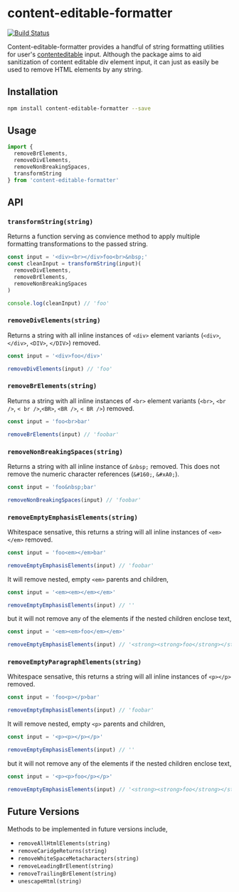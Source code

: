 # content-editable-formatter

[![Build Status](https://travis-ci.org/missedtheboat/content-editable-formatter.svg?branch=master)](https://travis-ci.org/missedtheboat/content-editable-formatter)

Content-editable-formatter provides a handful of string formatting utilities for user's [contenteditable](https://developer.mozilla.org/en-US/docs/Web/HTML/Global_attributes/contenteditable) input. Although the package aims to aid sanitization of content editable div element input, it can just as easily be used to remove HTML elements by any string.

## Installation

```bash
npm install content-editable-formatter --save
```

## Usage

```js
import {
  removeBrElements,
  removeDivElements,
  removeNonBreakingSpaces,
  transformString
} from 'content-editable-formatter'
```

## API

### `transformString(string)`

Returns a function serving as convience method to apply multiple formatting transformations to the passed string.

```js
const input = '<div><br></div>foo<br>&nbsp;'
const cleanInput = transformString(input)(
  removeDivElements,
  removeBrElements,
  removeNonBreakingSpaces
)

console.log(cleanInput) // 'foo'
```

### `removeDivElements(string)`

Returns a string with all inline instances of `<div>` element variants (`<div>`, `</div>`, `<DIV>`, `</DIV>`) removed.

```js
const input = '<div>foo</div>'

removeDivElements(input) // 'foo'
```

### `removeBrElements(string)`

Returns a string with all inline instances of `<br>` element variants (`<br>`, `<br />`, `< br />`,`<BR>`, `<BR />`, `< BR />`) removed.

```js
const input = 'foo<br>bar'

removeBrElements(input) // 'foobar'
```

### `removeNonBreakingSpaces(string)`

Returns a string with all inline instance of `&nbsp;` removed. This does not remove the numeric character references (`&#160;`, `&#xA0;`).

```js
const input = 'foo&nbsp;bar'

removeNonBreakingSpaces(input) // 'foobar'
```

### `removeEmptyEmphasisElements(string)`

Whitespace sensative, this returns a string will all inline instances of `<em></em>` removed.

```js
const input = 'foo<em></em>bar'

removeEmptyEmphasisElements(input) // 'foobar'
```

It will remove nested, empty `<em>` parents and children,

```js
const input = '<em><em></em></em>'

removeEmptyEmphasisElements(input) // ''
```

but it will not remove any of the elements if the nested children enclose text,

```js
const input = '<em><em>foo</em></em>'

removeEmptyEmphasisElements(input) // '<strong><strong>foo</strong></strong>'
```

### `removeEmptyParagraphElements(string)`

Whitespace sensative, this returns a string will all inline instances of `<p></p>` removed.

```js
const input = 'foo<p></p>bar'

removeEmptyEmphasisElements(input) // 'foobar'
```

It will remove nested, empty `<p>` parents and children,

```js
const input = '<p><p></p></p>'

removeEmptyEmphasisElements(input) // ''
```

but it will not remove any of the elements if the nested children enclose text,

```js
const input = '<p><p>foo</p></p>'

removeEmptyEmphasisElements(input) // '<strong><strong>foo</strong></strong>'
```


## Future Versions

Methods to be implemented in future versions include,
* `removeAllHtmlElements(string)`
* `removeCaridgeReturns(string)`
* `removeWhiteSpaceMetacharacters(string)`
* `removeLeadingBrElement(string)`
* `removeTrailingBrElement(string)`
* `unescapeHtml(string)`
